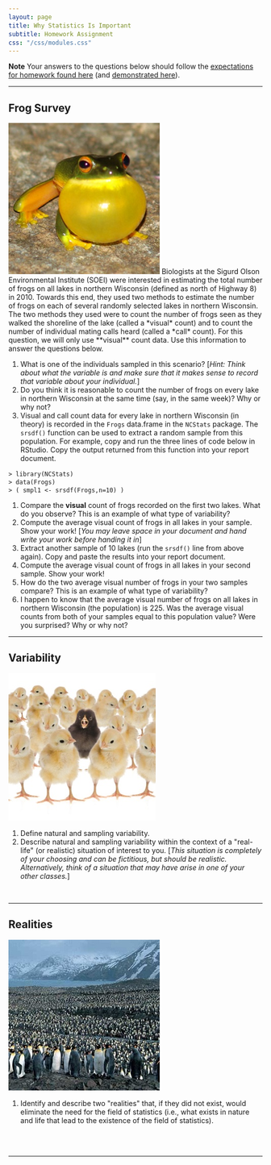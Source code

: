 ```yaml
---
layout: page
title: Why Statistics Is Important
subtitle: Homework Assignment
css: "/css/modules.css"
---
```


<div class="alert alert-info">
  <strong>Note</strong> Your answers to the questions below should follow the <a href="../../resources/hwformat" target="_blank">expectations for homework found here</a> (and <a href="../../resources/FAQ/FAQs/HWFormat_Example.pdf" target="_blank">demonstrated here</a>).
</div>

----

## Frog Survey
<img src="../zimgs/frog-croaking.jpg" alt="Frog Croaking" class="img-right">
Biologists at the Sigurd Olson Environmental Institute (SOEI) were interested in estimating the total number of frogs on all lakes in northern Wisconsin (defined as north of Highway 8) in 2010. Towards this end, they used two methods to estimate the number of frogs on each of several randomly selected lakes in northern Wisconsin. The two methods they used were to count the number of frogs seen as they walked the shoreline of the lake (called a *visual* count) and to count the number of individual mating calls heard (called a *call* count). For this question, we will only use **visual** count data. Use this information to answer the questions below.

1. What is one of the individuals sampled in this scenario? [*Hint: Think about what the variable is and make sure that it makes sense to record that variable about your individual.*]
1. Do you think it is reasonable to count the number of frogs on every lake in northern Wisconsin at the same time (say, in the same week)? Why or why not?
1. Visual and call count data for every lake in northern Wisconsin (in theory) is recorded in the `Frogs` data.frame in the `NCStats` package. The `srsdf()` function can be used to extract a random sample from this population. For example, copy and run the three lines of code below in RStudio. Copy the output returned from this function into your report document.

```
> library(NCStats)
> data(Frogs)
> ( smpl1 <- srsdf(Frogs,n=10) )
```

1. Compare the **visual** count of frogs recorded on the first two lakes. What do you observe? This is an example of what type of variability?
1. Compute the average visual count of frogs in all lakes in your sample. Show your work! [*You may leave space in your document and hand write your work before handing it in*]
1. Extract another sample of 10 lakes (run the `srsdf()` line from above again). Copy and paste the results into your report document.
1. Compute the average visual count of frogs in all lakes in your second sample. Show your work!
1. How do the two average visual number of frogs in your two samples compare? This is an example of what type of variability?
1. I happen to know that the average visual number of frogs on all lakes in northern Wisconsin (the population) is 225. Was the average visual counts from both of your samples equal to this population value? Were you surprised? Why or why not?


----

## Variability
<img src="../zimgs/variability.jpg" alt="Variability" class="img-right">

1. Define natural and sampling variability.
1. Describe natural and sampling variability within the context of a "real-life" (or realistic) situation of interest to you. [*This situation is completely of your choosing and can be fictitious, but should be realistic. Alternatively, think of a situation that may have arise in one of your other classes.*]

<br>

----

## Realities
<img src="../zimgs/penguin-population.jpg" alt="Population of Penguins" class="img-right">

1. Identify and describe two "realities" that, if they did not exist, would eliminate the need for the field of statistics (i.e., what exists in nature and life that lead to the existence of the field of statistics).

<br><br>

----
